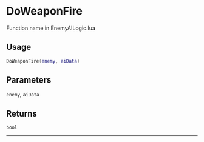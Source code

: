 # DoWeaponFire
Function name in EnemyAILogic.lua
## Usage
```lua
DoWeaponFire(enemy, aiData)
```
## Parameters
`enemy`, `aiData`
## Returns
`bool`

---